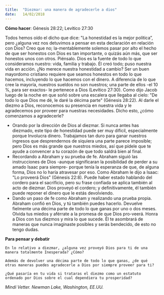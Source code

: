 ```yaml
---
title:  "Diezmar: una manera de agradecerle a dios"
date:   14/02/2018
---
```


**Cómo hacer**: Génesis 28:22; Levítico 27:30  

Todos hemos oído el dicho que dice: "La honestidad es la mejor política”, pero ¿alguna vez nos detuvimos a pensar en esta declaración en relación con Dios? Creo que no; la-mentablemente solemos pasar por alto el hecho de que ser honestos con Dios es tan importante, o quizás aún más, que ser honestos unos con otros. Piénsalo. Dios es la fuente de todo lo que consideramos nuestro: vida, familia y trabajo. Él creó todo; puso nuestra vida en acción. ¿No merece nuestra honestidad a cambio? Ser un buen mayordomo cristiano requiere que seamos honestos en todo lo que hacemos, incluyendo lo que hacemos con el dinero. A diferencia de lo que cree la mayoría, nuestros sueldos no son nuestros; una parte de ellos -el 10 %, para ser exactos- le pertenece a Dios (Levítico 27:30). Como dijo Jacob luego de la noche en que soñó sobre una escalera que llegaba al cielo: "De todo lo que Dios me dé, le daré la décima parte" (Génesis 28:22). Al darle el diezmo a Dios, reconocemos su presencia en nuestra vida y le agradecemos por proveer para nuestras necesidades. Dicho esto, ¿cómo comenzamos a agradecerle?

- Orando por la dirección de Dios al diezmar. Si nunca antes has diezmado, este tipo de honestidad puede ser muy difícil, especialmente porque Involucra dinero. Trabajamos tan duro para ganar nuestros ingresos que desprendernos de siquiera una parte parece imposible; pero Dios es más grande que nuestros miedos, así que pídele que te ayude a convencer a tu corazón de que todo saldrá bien al final. 
- Recordando a Abraham y su prueba de fe. Abraham siguió las instrucciones de Dios -aunque significaran la posibilidad de perder a su amado Isaac para siempre- porque tenía la esperanza de que, de alguna forma, Dios no lo haría atravesar por eso. Como Abraham le dijo a Isaac: "Lo proveerá Dios" (Génesis 22:8). Puede haber estado hablando del cordero para el sacrificio, pero su frase confiada se aplica también al acto de diezmar. Dios proveyó el cordero; y definitivamente, él también puede reponer el dinero que le estás devolviendo. 
- Dando un paso de fe como Abraham y realizando una prueba propia. Abraham confió en Dios, y tú también puedes hacerlo. Devuelve fielmente una décima parte de todo lo que ganas por uno o dos meses. Olvida tus miedos y aférrate a la promesa de que Dios pro-veerá. Honra a Dios con tus diezmos y mira lo que sucede. Él te asombrará de maneras que nunca imaginaste posibles y serás bendecido, de esto no tengo dudas. 

**Para pensar y debatir** 

`En lo relativo a diezmar, ¿alguna vez proveyó Dios para ti de una manera totalmente Inesperada? ¿Cómo?` 

`Además de devolver una décima parte de todo lo que ganas, ¿de qué otras maneras puedes agradecerle a Dios por siempre proveer para ti?` 

`¿Qué pasaría en tu vida si trataras el diezmo como un estatuto ordenado por Dios sobre el cual dependiera tu prosperidad?` 

_Mindi Vetter. Newman Lake, Washington, EE.UU._

